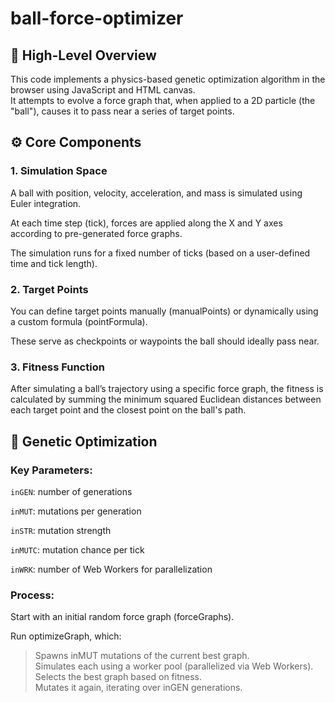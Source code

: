 # ball-force-optimizer
## 🧠 High-Level Overview
This code implements a physics-based genetic optimization algorithm in the browser using JavaScript and HTML canvas.<br/>
It attempts to evolve a force graph that, when applied to a 2D particle (the "ball"), causes it to pass near a series of target points.
## ⚙️ Core Components
### 1. Simulation Space
A ball with position, velocity, acceleration, and mass is simulated using Euler integration.

At each time step (tick), forces are applied along the X and Y axes according to pre-generated force graphs.

The simulation runs for a fixed number of ticks (based on a user-defined time and tick length).

### 2. Target Points
You can define target points manually (manualPoints) or dynamically using a custom formula (pointFormula).

These serve as checkpoints or waypoints the ball should ideally pass near.

### 3. Fitness Function
After simulating a ball’s trajectory using a specific force graph, the fitness is calculated by summing the minimum squared Euclidean distances between each target point and the closest point on the ball's path.

## 🧬 Genetic Optimization
### Key Parameters:
`inGEN`: number of generations

`inMUT`: mutations per generation

`inSTR`: mutation strength

`inMUTC`: mutation chance per tick

`inWRK`: number of Web Workers for parallelization

### Process:
Start with an initial random force graph (forceGraphs).

Run optimizeGraph, which:
> Spawns inMUT mutations of the current best graph.<br/>
> Simulates each using a worker pool (parallelized via Web Workers).<br/>
> Selects the best graph based on fitness.<br/>
> Mutates it again, iterating over inGEN generations.

